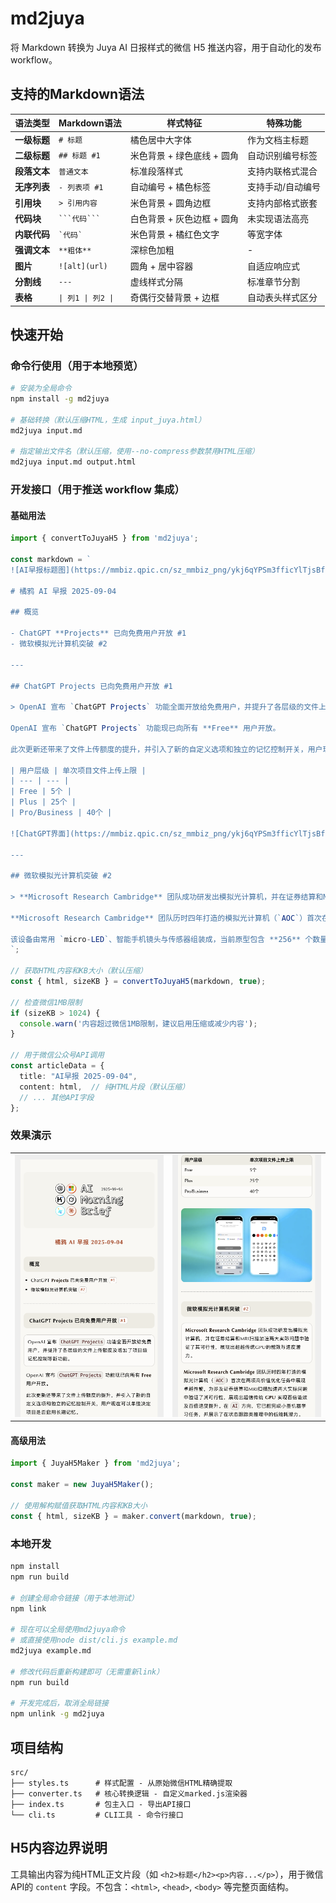 # md2juya

将 Markdown 转换为 Juya AI 日报样式的微信 H5 推送内容，用于自动化的发布 workflow。

## 支持的Markdown语法

| 语法类型 | Markdown语法 | 样式特征 | 特殊功能 |
|---------|-------------|----------|----------|
| **一级标题** | `# 标题` | 橘色居中大字体 | 作为文档主标题 |
| **二级标题** | `## 标题 #1` | 米色背景 + 绿色底线 + 圆角 | 自动识别编号标签 |
| **段落文本** | `普通文本` | 标准段落样式 | 支持内联格式混合 |
| **无序列表** | `- 列表项 #1` | 自动编号 + 橘色标签 | 支持手动/自动编号 |
| **引用块** | `> 引用内容` | 米色背景 + 圆角边框 | 支持内部格式嵌套 |
| **代码块** | ` ```代码``` ` | 白色背景 + 灰色边框 + 圆角 | 未实现语法高亮 |
| **内联代码** | `` `代码` `` | 米色背景 + 橘红色文字 | 等宽字体 |
| **强调文本** | `**粗体**` | 深棕色加粗 | - |
| **图片** | `![alt](url)` | 圆角 + 居中容器 | 自适应响应式 |
| **分割线** | `---` | 虚线样式分隔 | 标准章节分割 |
| **表格** | `\| 列1 \| 列2 \|` | 奇偶行交替背景 + 边框 | 自动表头样式区分 |

## 快速开始

### 命令行使用（用于本地预览）
```bash
# 安装为全局命令
npm install -g md2juya

# 基础转换（默认压缩HTML，生成 input_juya.html）
md2juya input.md

# 指定输出文件名（默认压缩，使用--no-compress参数禁用HTML压缩）
md2juya input.md output.html
```

### 开发接口（用于推送 workflow 集成）

#### 基础用法
```typescript
import { convertToJuyaH5 } from 'md2juya';

const markdown = `
![AI早报标题图](https://mmbiz.qpic.cn/sz_mmbiz_png/ykj6qYPSm3fficYlTjsBfyTorHHzfeDmr2Ch7tZNgRgFnicV1Kh2MBaUWOV9NbORvInqSqvXCoyqCUHbZZhp80OQ/640?wx_fmt=png&from=appmsg&tp=webp&wxfrom=5&wx_lazy=1)

# 橘鸦 AI 早报 2025-09-04

## 概览

- ChatGPT **Projects** 已向免费用户开放 #1
- 微软模拟光计算机突破 #2

---

## ChatGPT Projects 已向免费用户开放 #1

> OpenAI 宣布 `ChatGPT Projects` 功能全面开放给免费用户，并提升了各层级的文件上传额度及增加了项目级记忆控制等新功能。

OpenAI 宣布 `ChatGPT Projects` 功能现已向所有 **Free** 用户开放。

此次更新还带来了文件上传额度的提升，并引入了新的自定义选项和独立的记忆控制开关，用户现在可以单独决定项目是否启用长期记忆。

| 用户层级 | 单次项目文件上传上限 |
| --- | --- |
| Free | 5个 |
| Plus | 25个 |
| Pro/Business | 40个 |

![ChatGPT界面](https://mmbiz.qpic.cn/sz_mmbiz_png/ykj6qYPSm3fficYlTjsBfyTorHHzfeDmriaPmgxbZ0d6JG9tZmBnltFdbYY0JewC1mr99F0zdaIgcV2Ca0XjuJsg/640?wx_fmt=png&from=appmsg&tp=webp&wxfrom=5&wx_lazy=1#imgIndex=1)

---

## 微软模拟光计算机突破 #2

> **Microsoft Research Cambridge** 团队成功研发出模拟光计算机，并在证券结算和MRI扫描加速两大实际问题中验证了其可行性，展现出超越传统GPU的能效与速度潜力。

**Microsoft Research Cambridge** 团队历时四年打造的模拟光计算机（`AOC`）首次在两项高价值优化任务中展现卓越性能，为涉及证券结算和MRI扫描加速两大实际问题中验证了其可行性，展现出超信传统 **GPU** 实现百倍能效及百倍速度提升。在 `AI` 方向，它已能完成小型机器学习任务，并展示了在状态跟踪类推理中的低能耗潜力。

该设备由常用 `micro-LED`、智能手机镜头与传感器组装成，当前原型包含 **256** 个数量参数，后续计划每两年迭代一次并扩展至百万至千万级数量。
`;

// 获取HTML内容和KB大小（默认压缩）
const { html, sizeKB } = convertToJuyaH5(markdown, true);

// 检查微信1MB限制
if (sizeKB > 1024) {
  console.warn('内容超过微信1MB限制，建议启用压缩或减少内容');
}

// 用于微信公众号API调用
const articleData = {
  title: "AI早报 2025-09-04",
  content: html,  // 纯HTML片段（默认压缩）
  // ... 其他API字段
};
```

### 效果演示

<table>
<tr>
<td align="center" width="50%">
<img src="assets/1.png" alt="转换前的Markdown效果" width="400"/>
<br/>
</td>
<td align="center" width="50%">
<img src="assets/2.png" alt="转换后的H5样式效果" width="400"/>
<br/>
</td>
</tr>
</table>

#### 高级用法
```typescript
import { JuyaH5Maker } from 'md2juya';

const maker = new JuyaH5Maker();

// 使用解构赋值获取HTML内容和KB大小
const { html, sizeKB } = maker.convert(markdown, true);
```

### 本地开发
```bash
npm install
npm run build

# 创建全局命令链接（用于本地测试）
npm link

# 现在可以全局使用md2juya命令
# 或直接使用node dist/cli.js example.md
md2juya example.md

# 修改代码后重新构建即可（无需重新link）
npm run build

# 开发完成后，取消全局链接
npm unlink -g md2juya
```

## 项目结构

```
src/
├── styles.ts      # 样式配置 - 从原始微信HTML精确提取
├── converter.ts   # 核心转换逻辑 - 自定义marked.js渲染器  
├── index.ts       # 包主入口 - 导出API接口
└── cli.ts         # CLI工具 - 命令行接口
```

## H5内容边界说明

工具输出内容为纯HTML正文片段（如 `<h2>标题</h2><p>内容...</p>`），用于微信API的 `content` 字段。不包含：`<html>`, `<head>`, `<body>` 等完整页面结构。
